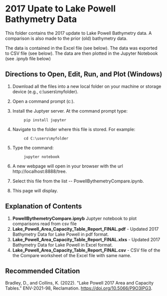 # 2017 Upate to Lake Powell Bathymetry Data

This folder contains the 2017 update to Lake Powell Bathymetry data. A comparison is also made to the prior (old) bathymetry data.

The data is contained in the Excel file (see below).
The data was exported to CSV file (see below).
The data are then plotted in the Jupyter Notebook (see .ipnyb file below)

## Directions to Open, Edit, Run, and Plot (Windows)

1. Download all the files into a new local folder on your machine or storage device (e.g., c:\users\myfolder).
1. Open a command prompt (c:).
1. Install the Juptyer server. At the command prompt type:

            pip install jupyter

1. Navigate to the folder where this file is stored. For example:

            cd C:\users\myfolder

1. Type the command:

            jupyter notebook

1. A new webpage will open in your browser with the url http://localhost:8888/tree.
1. Select this file from the list -- PowellBythemetryCompare.ipynb.
1. This page will display.


## Explanation of Contents
1. **PowellBythemetryCompare.ipnyb** Juptyer notebook to plot comparisons read from csv file
1. **Lake_Powell_Area_Capacity_Table_Report_FINAL.pdf** - Updated 2017 Bathymetry Data for Lake Powell in pdf format.
1. **Lake_Powell_Area_Capacity_Table_Report_FINAL.xlxs** - Updated 2017 Bathymetry Data for Lake Powell in Excel format.
1. **Lake_Powell_Area_Capacity_Table_Report_FINAL.csv** - CSV file of the the Compare worksheet of the Excel file with same name.
 
## Recommended Citation
Bradley, D., and Collins, K. (2022). "Lake Powell 2017 Area and Capacity Tables." ENV-2021-98, Reclamation. https://doi.org/10.5066/P9O3IPG3.